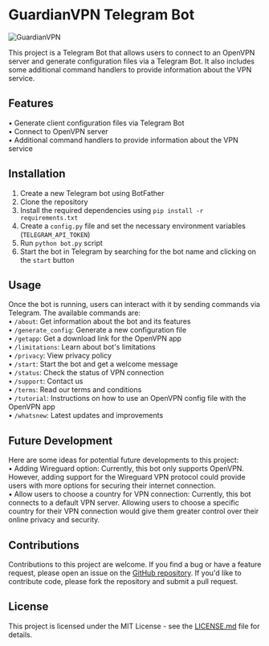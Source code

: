 # GuardianVPN Telegram Bot

![GuardianVPN](https://user-images.githubusercontent.com/125820963/227031972-c2d5c1ba-9b0d-4b47-9860-c3abc8a0d392.png)

This project is a Telegram Bot that allows users to connect to an OpenVPN server and generate configuration files via a Telegram Bot. It also includes some additional command handlers to provide information about the VPN service.

## Features
• Generate client configuration files via Telegram Bot  
• Connect to OpenVPN server  
• Additional command handlers to provide information about the VPN service  

## Installation
1. Create a new Telegram bot using BotFather
2. Clone the repository
3. Install the required dependencies using `pip install -r requirements.txt`
4. Create a `config.py` file and set the necessary environment variables (`TELEGRAM_API_TOKEN`) 
5. Run `python bot.py` script
6. Start the bot in Telegram by searching for the bot name and clicking on the `start` button

## Usage
Once the bot is running, users can interact with it by sending commands via Telegram. The available commands are:  
• `/about`: Get information about the bot and its features  
• `/generate_config`: Generate a new configuration file  
• `/getapp`: Get a download link for the OpenVPN app  
• `/limitations`: Learn about bot's limitations  
• `/privacy`: View privacy policy  
• `/start`: Start the bot and get a welcome message  
• `/status`: Check the status of VPN connection  
• `/support`: Contact us  
• `/terms`: Read our terms and conditions  
• `/tutorial`: Instructions on how to use an OpenVPN config file with the OpenVPN app  
• `/whatsnew`: Latest updates and improvements  

## Future Development
Here are some ideas for potential future developments to this project:  
• Adding Wireguard option: Currently, this bot only supports OpenVPN. However, adding support for the Wireguard VPN protocol could provide users with more options for securing their internet connection.  
• Allow users to choose a country for VPN connection: Currently, this bot connects to a default VPN server. Allowing users to choose a specific country for their VPN connection would give them greater control over their online privacy and security.

## Contributions
Contributions to this project are welcome. If you find a bug or have a feature request, please open an issue on the [GitHub repository](https://github.com/mearashadowfax/GuardianVPN/issues). If you'd like to contribute code, please fork the repository and submit a pull request.

## License
This project is licensed under the MIT License - see the [LICENSE.md](https://github.com/mearashadowfax/GuardianVPN/blob/main/LICENSE) file for details.

